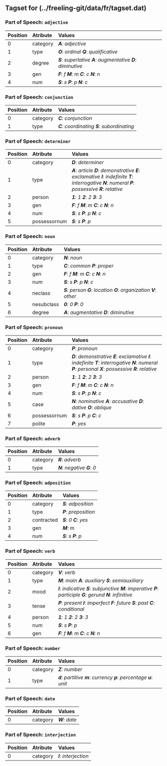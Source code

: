 ## Tagset for (../freeling-git/data/fr/tagset.dat)

### Part of Speech: `adjective`
| Position | Atribute | Values |
|:----     |:----     |:----   |
| 0        | category | _**A**: adjective_ |
| 1 | type |   _**O**_: _ordinal_   _**Q**_: _qualificative_ |
| 2 | degree |   _**S**_: _superlative_   _**A**_: _augmentative_   _**D**_: _diminutive_ |
| 3 | gen |   _**F**_: _f_   _**M**_: _m_   _**C**_: _c_   _**N**_: _n_ |
| 4 | num |   _**S**_: _s_   _**P**_: _p_   _**N**_: _c_ |
### Part of Speech: `conjunction`
| Position | Atribute | Values |
|:----     |:----     |:----   |
| 0        | category | _**C**: conjunction_ |
| 1 | type |   _**C**_: _coordinating_   _**S**_: _subordinating_ |
### Part of Speech: `determiner`
| Position | Atribute | Values |
|:----     |:----     |:----   |
| 0        | category | _**D**: determiner_ |
| 1 | type |   _**A**_: _article_   _**D**_: _demonstrative_   _**E**_: _exclamative_   _**I**_: _indefinite_   _**T**_: _interrogative_   _**N**_: _numeral_   _**P**_: _possessive_   _**R**_: _relative_ |
| 2 | person |   _**1**_: _1_   _**2**_: _2_   _**3**_: _3_ |
| 3 | gen |   _**F**_: _f_   _**M**_: _m_   _**C**_: _c_   _**N**_: _n_ |
| 4 | num |   _**S**_: _s_   _**P**_: _p_   _**N**_: _c_ |
| 5 | possessornum |   _**S**_: _s_   _**P**_: _p_ |
### Part of Speech: `noun`
| Position | Atribute | Values |
|:----     |:----     |:----   |
| 0        | category | _**N**: noun_ |
| 1 | type |   _**C**_: _common_   _**P**_: _proper_ |
| 2 | gen |   _**F**_: _f_   _**M**_: _m_   _**C**_: _c_   _**N**_: _n_ |
| 3 | num |   _**S**_: _s_   _**P**_: _p_   _**N**_: _c_ |
| 4 | neclass |   _**S**_: _person_   _**G**_: _location_   _**O**_: _organization_   _**V**_: _other_ |
| 5 | nesubclass |   _**0**_: _0_   _**P**_: _0_ |
| 6 | degree |   _**A**_: _augmentative_   _**D**_: _diminutive_ |
### Part of Speech: `pronoun`
| Position | Atribute | Values |
|:----     |:----     |:----   |
| 0        | category | _**P**: pronoun_ |
| 1 | type |   _**D**_: _demonstrative_   _**E**_: _exclamative_   _**I**_: _indefinite_   _**T**_: _interrogative_   _**N**_: _numeral_   _**P**_: _personal_   _**X**_: _possessive_   _**R**_: _relative_ |
| 2 | person |   _**1**_: _1_   _**2**_: _2_   _**3**_: _3_ |
| 3 | gen |   _**F**_: _f_   _**M**_: _m_   _**C**_: _c_   _**N**_: _n_ |
| 4 | num |   _**S**_: _s_   _**P**_: _p_   _**N**_: _c_ |
| 5 | case |   _**N**_: _nominative_   _**A**_: _accusative_   _**D**_: _dative_   _**O**_: _oblique_ |
| 6 | possessornum |   _**S**_: _s_   _**P**_: _p_   _**C**_: _c_ |
| 7 | polite |   _**P**_: _yes_ |
### Part of Speech: `adverb`
| Position | Atribute | Values |
|:----     |:----     |:----   |
| 0        | category | _**R**: adverb_ |
| 1 | type |   _**N**_: _negative_   _**G**_: _0_ |
### Part of Speech: `adposition`
| Position | Atribute | Values |
|:----     |:----     |:----   |
| 0        | category | _**S**: adposition_ |
| 1 | type |   _**P**_: _preposition_ |
| 2 | contracted |   _**S**_: _0_   _**C**_: _yes_ |
| 3 | gen |   _**M**_: _m_ |
| 4 | num |   _**S**_: _s_   _**P**_: _p_ |
### Part of Speech: `verb`
| Position | Atribute | Values |
|:----     |:----     |:----   |
| 0        | category | _**V**: verb_ |
| 1 | type |   _**M**_: _main_   _**A**_: _auxiliary_   _**S**_: _semiauxiliary_ |
| 2 | mood |   _**I**_: _indicative_   _**S**_: _subjunctive_   _**M**_: _imperative_   _**P**_: _participle_   _**G**_: _gerund_   _**N**_: _infinitive_ |
| 3 | tense |   _**P**_: _present_   _**I**_: _imperfect_   _**F**_: _future_   _**S**_: _past_   _**C**_: _conditional_ |
| 4 | person |   _**1**_: _1_   _**2**_: _2_   _**3**_: _3_ |
| 5 | num |   _**S**_: _s_   _**P**_: _p_ |
| 6 | gen |   _**F**_: _f_   _**M**_: _m_   _**C**_: _c_   _**N**_: _n_ |
### Part of Speech: `number`
| Position | Atribute | Values |
|:----     |:----     |:----   |
| 0        | category | _**Z**: number_ |
| 1 | type |   _**d**_: _partitive_   _**m**_: _currency_   _**p**_: _percentage_   _**u**_: _unit_ |
### Part of Speech: `date`
| Position | Atribute | Values |
|:----     |:----     |:----   |
| 0        | category | _**W**: date_ |
### Part of Speech: `interjection`
| Position | Atribute | Values |
|:----     |:----     |:----   |
| 0        | category | _**I**: interjection_ |
